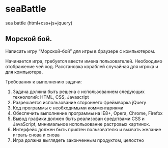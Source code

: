 # seaBattle
sea battle (html+css+js+jquery)

## Морской бой.

Написать игру “Морской-бой” для игры в браузере с компьютером.

Начинается игра, требуется ввести имена пользователей. Необходимо отображение чей ход. Расстановка кораблей случайная для игрока и для компьютера.

Требования к выполнению задачи:
1. Задача должна быть решена с использованием следующих технологий: HTML, CSS, Javascript
2. Разрешается использование стороннего фреймворка jQuery
3. Код программы с необходимыми комментариями
4. Обеспечить выполнение программы на IE8+, Opera, Chrome, Firefox
5. Вывод графики должен быть реализован средствами CSS и JavaScript, минимальное использование растровых картинок.
6. Интерфейс должен быть приятен пользователю и вызвать желание играть снова и снова
7. Игра должна выглядеть законченным продуктом, целостно 
